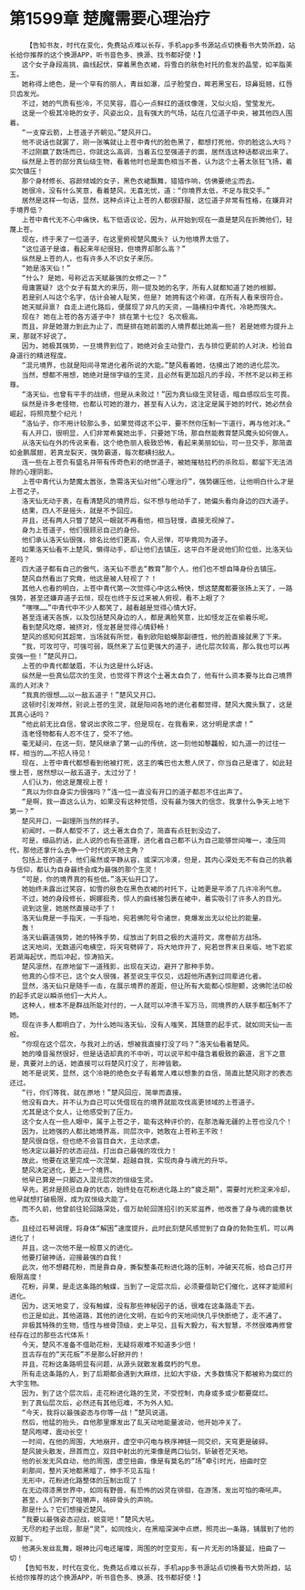 # 第1599章 楚魔需要心理治疗
        【告知书友，时代在变化，免费站点难以长存，手机app多书源站点切换看书大势所趋，站长给你推荐的这个换源APP，听书音色多、换源、找书都好使！】
       这个女子身段高挑，曲线起伏，穿着黑色衣裙，将雪白的肤色衬托的愈发的晶莹，如羊脂美玉。
       她称得上绝色，是一个罕有的丽人，青丝如瀑，瓜子脸莹白，眸若黑宝石，琼鼻挺翘，红唇贝齿发光。
       不过，她的气质有些冷，不见笑容，眉心一点鲜红的道纹像莲，又似火焰，莹莹发光。
       这是一个极其冷艳的女子，风姿出众，且有强大的气场，站在几位道子中央，被其他四人围着。
       “一支穿云箭，上苍道子齐朝见。”楚风开口。
       他不说话也就罢了，刚一张嘴就让上苍中青代的脸色黑了，都想打死他，你的脸这么大吗？
       不过刚赢了数场而已，你就这么高调，当着五位至强道子的面，居然连这种话都说出来了。
       纵然是上苍的部分真仙级生物，看着他时也是面色相当不善，认为这个土著太张狂飞扬，着实欠镇压！
       那个身材修长、容颜倾城的女子，黑色衣裙飘舞，猎猎作响，仿佛要绝尘而去。
       她很冷，没有什么笑意，看着楚风，无喜无忧，道：“你境界太低，不足与我交手。”
       居然是这样一句话，显然，这种点评让上苍的人都很舒服，这位道子非常有性格，在嫌弃对手境界低？
       上苍中青代无不心中痛快，私下低语议论，因为，从开始到现在一直是楚风在折腾他们，轻蔑上苍。
       现在，终于来了一位道子，在这里俯视楚风魔头? 认为他境界太低了。
       “这位道子是谁，看起来年纪很轻，但境界却那么高？”
       纵然是上苍的人，也有许多人不识女子来历。
       “她是洛天仙！”
       “什么? 是她，号称近古天赋最强的女修之一？”
       毋庸置疑? 这个女子有莫大的来历，刚一提及她的名字，所有人就都知道了她的根脚。
       若是别人叫这个名字，估计会被人耻笑，但是? 她拥有这个称谓，在所有人看来很符合。
       她天赋异禀? 自走上进化路后，便展现了非凡的天资，一路横扫中青代，冷艳而强大。
       现在? 她在上苍的各方道子中? 排在第十七位? 名次极高。
       而且，非是她潜力到此为止了，而是排在她前面的人境界都比她高一些? 若是她修为提升上来，那就不好说了。
       因为，她极其强势，一旦境界到位了，她绝对会主动登门，去与排位更前的人对决，检验自身道行的精进程度。
       “混元境界，也就是阳间寻常进化者所说的大能。”楚风看着她，估摸出了她的进化层次。
       当然，想都不用想，她绝对是恒字级的生灵，且必然有更加超凡的手段，不然不足以称王称尊。
       “洛天仙，也曾有平手的战绩，但是从未败过！”因为真仙级生灵轻语，暗自感叹后生可畏。
       纵然是许多老怪物，也都认可她的潜力，甚至有人认为，这注定是属于她的时代，她必然会崛起，将照亮整个纪元！
       “洛仙子，你不用计较那么多，如果觉得这不公平，要不然你压制一下道行，再与他对决。”
       有人开口，很明显，人们非常希冀她出手，只要她下场，那自然能教育楚风魔头如何做人。
       从洛天仙在外的传说来看，这个绝色丽人极致恐怖，看起来美丽如仙，可一旦交手，那简直如金鹏展翅，若真龙裂天，强势霸道，每次都横扫敌人。
       连一些在上苍负有盛名并带有传奇色彩的绝世道子，被她摧枯拉朽的杀败后，都留下无法消除的心理阴影。
       上苍中青代认为楚魔太嚣张，急需洛天仙对他“心理治疗”，强势碾压他，让他明白什么才是上苍之子。
       洛天仙无动于衷，在看清楚风的境界后，似不想与他动手了，她偏头看向身边的四大道子。
       结果，四人不是摇头，就是不予回应。
       并且，还有两人只瞥了楚风一眼就不再看他，相当轻慢，直接无视掉了。
       身为上苍道子，他们很顾忌自己的身份。
       他们承认洛天仙很强，排名比他们更高，令人忌惮，可毕竟同为道子。
       如果洛天仙看不上楚风，懒得动手，却让他们去镇压，这平白不是说他们阶位低，比洛天仙差吗？
       四大道子都有自己的傲气，洛天仙不愿去“教育”那个人，他们也不想自降身份去镇压。
       楚风自然看出了究竟，他这是被人轻视了？！
       其他人也看的明白，上苍中青代第一次觉得心中这么畅快，想这楚魔都要张扬上天了，一路强势，甚至还嫌弃道子云恒，现在也终于反过来被人俯视，看不上眼了？
       “嘿嘿……”中青代中不少人都笑了，越看越是觉得心情大好。
       甚至连诸天各族，以及包括楚风身边的人，都是满脸笑意，比如怪龙正在偷着乐呢。
       看到楚风吃瘪，被挤对，怪龙甚是觉得心情舒畅！
       楚风的感知何其超常，当场就有所觉，看到欧阳蛤蟆那副德性，他的脸直接就黑了下来。
       “我，可攻可守，可强可弱，既然来了五位更强大的道子，进化层次较高，那么我也可以再变强一些！”楚风开口。
       上苍的中青代都皱眉，不认为这是什么好话。
       纵然是一些真仙层次的生灵，也觉得下界这个土著太自负了，他有什么资本要与比自己境界高的人对决？
       “我真的很想……以一敌五道子！”楚风又开口。
       这顿时引发哗然，别说上苍的生灵，就是阳间各地的进化者都觉得，楚风大魔头飘了，这是其真心话吗？
       “他此前无比自信，曾说出求败二字，但是现在，在我看来，这分明是求虐！”
       连老怪物都有人忍不住了，受不了他。
       毫无疑问，在这一刻，楚风继承了第一山的传统，这一刻他如黎龘般，如九道一的过往一样，相当的……不招人待见！
       现在，上苍中青代都想看到他被打死，这主的嘴巴也太惹人厌了，你当自己是谁了，如此轻慢上苍，居然想以一敌五道子，太过分了！
       人们认为，他这是蔑视上苍！
       “真以为你自身实力很强吗？”连一位一直没有开口的道子都忍不住出声了。
       “是啊，我一直这么认为，如果没有这种觉悟，没有最为强大的信念，我拿什么争天上地下第一？”
       楚风开口，一副理所当然的样子。
       初闻时，一群人都受不了，这土著太自负了，简直有点狂到没边了。
       可是，细品的话，此人说的也有些道理，进化者自己都不认为自己能够世间唯一，凌压同代，那他还拿什么去争一个时代的天地主角？
       包括上苍的道子，他们虽然或平静从容，或深沉冷漠，但是，其内心深处无不有自己的执着与信仰，都认为自身最终会成为最强的那个生灵！
       “可是，你的境界真的有些低。”洛天仙开口了。
       她始终未露出过笑容，如雪的肤色在黑色衣裙的衬托下，让她更是平添了几许冷冽气息。
       不过，她的身段修长，婀娜挺秀，惊人的曲线被包裹在裙中，着实吸引了许多人的目光。
       说到这里，她居然直接动手了！
       洛天仙竟是一手指天，一手指地，宛若佛陀号令诸世，竟爆发出无以伦比的能量。
       轰！
       洛天仙霸道强势，她的特殊手势，绽放出了刺目之极的大道符文，席卷前方战场。
       这天地间，无数道闪电横空，将天穹劈碎了，将大地炸开了，宛若世界末日来临，地下岩浆若湖海起伏，而后冲起，惊涛拍天。
       楚风凛然，在原地留下一道残影，出现在天边，避开了那种手势。
       他真的心惊不已，这个女人很强，甚至说生平仅见，远超他所遇到过同辈进化者。
       显然，洛天仙只是随手一击，在展示境界的差距，但让所有大能都心惊胆颤，这佛陀法印般的起手式足以瞬杀他们一大片人。
       这种人，根本不是群战所能对付的，一人就可以冲溃千军万马，同境界的人联手都压制不了她。
       现在许多人都明白了，为什么她叫洛天仙，没有人嗤笑，其随意的起手式，就如同天仙一击般。
       “你现在这个层次，与我对上的话，想被我直接打没了吗？”洛天仙看着楚风。
       她的嗓音虽然很好，但是话语却真的不中听，可以说平和中蕴含着极致的霸道，言下之意是，真要对上的话，她直接可以将楚风打没了，形神皆散。
       她不是说笑，显然，这个冷艳的绝色女子有着常人难以想象的自信，简直比楚风刚才的表态还过。
       “行，你们等我，就在原地！”楚风回应，简单而直接。
       他没有自大，并不认为自己可以凭借现在的境界就能攻伐高更领域的上苍道子。
       尤其是这个女人，让他感受到了压力。
       这个女人在一些人眼中，属于上苍之子，能有这种评价的，在那浩瀚无疆的上苍也没几个！
       因为，比她强的人都比她境界高，同层次中，她敢在上苍称王不败！
       楚风很自信，但也绝不会盲目自大，主动求虐。
       他决定以最好的状态迎战，打出自己最强的攻伐力！
       故此，他要在这里完成一次涅槃，超越自我，实现肉身与魂光的升华。
       楚风决定进化，更上一个境界。
       他早已算是一只脚迈入混元层次的恒级生灵。
       早先，若非是顾忌自身的状态，始终处在花粉进化路上的“疲乏期”，需要时光积淀来冷却，他早就想打破极限，成为双恒级大能了。
       而不久前，他曾前往轮回路深处，借万劫轮回莲招引的天浆滋养，他改善了身与魂的疲惫状态。
       且经过石琴调理，将身体“解困”速度提升，此时此刻楚风感觉到了自身的勃勃生机，可以再进化了！
       并且，这一次他不是一般意义的进化。
       他要打破神话，迎接最强的自我！
       此次，他不想藉花粉，而是靠自身，撕裂整条花粉进化路的压制，冲破天花板，给自己打开极限高度！
       花粉，异果，是走这条路的触媒，当到了一定层次后，必须要借助它们催化，这样才能顺利进化。
       因为，这天地变了，没有触媒，没有那些神秘因子的话，很难在这条路走下去。
       也正是如此，其他道路，其他的进化文明，在如今的天地间快几乎快断绝了，走不通了。
       非极其特殊的生物，悟性与根骨顶级，史上罕见，且有大毅力，有大智慧，不然很难再修曾经存在过的那些古代体系！
       今天，楚风不准备不借助花粉，无疑将艰难不知道多少倍！
       亘古存在的“天花板”不是那么好掀开的！
       并且，花粉这条路明显有问题，从源头就散发着腐朽的气息。
       所有走这条路的人，到了后期都会遇到大麻烦，比如大宇级，大多数情况下都被称为腐烂的大宇生物。
       因为，到了这个层次后，走花粉进化路的生灵，不受控制，肉身或多或少都要腐烂。
       到了真仙层次后，必然还有其他厄难，不为外人知。
       “今天，我将以最强姿态与你等一战！”楚风说道。
       然后，他猛的抬头，自他那里爆发出了乱天动地能量波动，他开始冲关了。
       楚风咆哮，震动长空！
       一时间，在他的周围，大地崩开，虚空中闪电与秩序神链一同交织，天穹更是破碎。
       楚风披头散发，昂首而立，双目中射出的光束像是两口仙剑，斩破苍茫天地。
       他的长发无风自动，他的周围，虚空扭曲，像是有莫名的“场”牵引时光，扭曲时空
       刹那间，整片天地都黑暗了，伸手不见五指！
       无形中，花粉进化路整体的压制出现了！
       在无边得漆黑世界中，如同有野兽，有恐怖的凶灵在徘徊，在游荡，发出可怕的嘶吼声。
       甚至，人们听到了咀嚼声，啃碎骨头的声响。
       那是什么？它们想接近楚风。
       “我要以最强姿态迎战，蜕变吧！”楚风大吼。
       无尽的粒子出现，那是“灵”，如同烛火，在黑暗深渊中点燃，照亮出一条路，铺展到了他的双脚下。
       他满头发丝乱舞，眼神比闪电还璀璨，周围的时空变形，有一片无形的场蔓延，扭曲了一切！
       【告知书友，时代在变化，免费站点难以长存，手机app多书源站点切换看书大势所趋，站长给你推荐的这个换源APP，听书音色多、换源、找书都好使！】